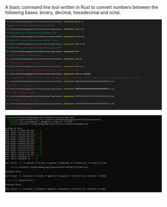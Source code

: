 A basic command line tool written in Rust to convert numbers between the following bases: binary, decimal, hexadecimal and octal.

![](screenshots/session.png)


![](screenshots/tests.png)